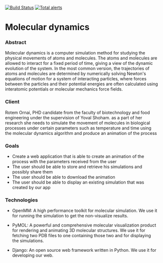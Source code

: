 [![Build Status](https://travis-ci.org/TechnionYP5779/SimuMole.svg?branch=master)](https://travis-ci.org/TechnionYP5779/SimuMole)
[![Total alerts](https://img.shields.io/lgtm/alerts/g/TechnionYP5779/SimuMole.svg?logo=lgtm&logoWidth=18)](https://lgtm.com/projects/g/TechnionYP5779/SimuMole/alerts/)
# Molecular dynamics

### Abstract
Molecular dynamics is a computer simulation method for studying the physical movements of atoms and molecules. The atoms and molecules are allowed to interact for a fixed period of time, giving a view of the dynamic evolution of the system. In the most common version, the trajectories of atoms and molecules are determined by numerically solving Newton's equations of motion for a system of interacting particles, where forces between the particles and their potential energies are often calculated using interatomic potentials or molecular mechanics force fields.

### Client
Rotem Ornai, PHD candidate from the faculty of biotechnology and food engineering under the supervision of Yoval Shoham.
as a part of her research she needs to simulate the movement of molecules in biological processes under certain parameters such as temperature and time using the molecular dynamics algorithm and produce an animation of the process

### Goals
- Create a web application that is able to create an animation of the process with the parameters received from the user
- The user should be able to store and retrieve his simulations and possibly share them
- The user should be able to download the animation
- The user should be able to display an existing simulation that was created by our app

### Technologies
- OpenMM: A high performance toolkit for molecular simulation. We use it for running the simulation to get the non-visualize results.

- PyMOL: A powerful and comprehensive molecular visualization product for rendering and animating 3D molecular structures. We use it for fetching two PDB files to one containing those two and for displaying the simulations.

- Django: An open source web framework written in Python. We use it for developing our web.

